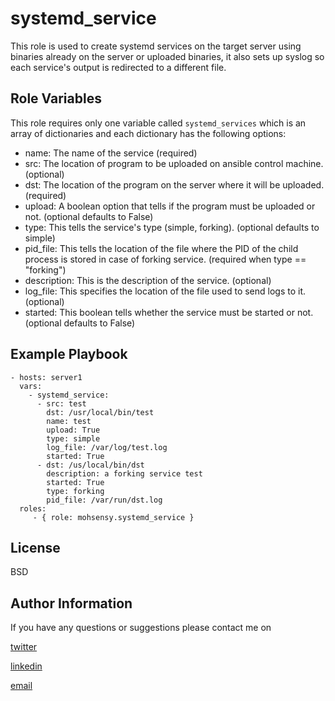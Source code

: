 systemd_service
=========

This role is used to create systemd services on the target server using binaries
already on the server or uploaded binaries, it also sets up syslog so each service's
output is redirected to a different file.


Role Variables
--------------

This role requires only one variable called `systemd_services` which is an array of
dictionaries and each dictionary has the following options:

* name: The name of the service (required)
* src: The location of program to be uploaded on ansible control machine. (optional)
* dst: The location of the program on the server where it will be uploaded. (required)
* upload: A boolean option that tells if the program must be uploaded or not. (optional defaults to False)
* type: This tells the service's type (simple, forking). (optional defaults to simple)
* pid_file: This tells the location of the file where the PID of the child process
is stored in case of forking service. (required when type == "forking")
* description: This is the description of the service. (optional)
* log_file: This specifies the location of the file used to send logs to it. (optional)
* started: This boolean tells whether the service must be started or not. (optional defaults to False)

Example Playbook
----------------

    - hosts: server1
      vars:
        - systemd_service:
          - src: test
            dst: /usr/local/bin/test
            name: test
            upload: True
            type: simple
            log_file: /var/log/test.log
            started: True
          - dst: /us/local/bin/dst
            description: a forking service test
            started: True
            type: forking
            pid_file: /var/run/dst.log
      roles:
         - { role: mohsensy.systemd_service }

License
-------

BSD

Author Information
------------------

If you have any questions or suggestions please contact me on

[twitter](https://twitter.com/mouhsen_ibrahim)

[linkedin](https://linkedin.com/in/mohsen-ibrahim-670b13112/)

[email](mailto:mohsen47@hotmail.co.uk)
